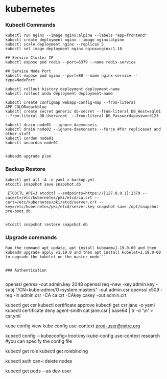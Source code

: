 # kubernetes


### Kubectl Commands 


```
kubectl run nginx --image nginx:alpine --labels "app=frontend"
kubectl create deployment nginx --image nginx:alpine
kubectl scale deployment nginx --replicas 5
kubectl set image deployment nginx nginx=nginx:1.18

## Service Cluster IP
kubectl expose pod redis --port=6379 --name redis-service

## Service Node Port
kubectl expose pod nginx --port=80 --name nginx-service --type=NodePort

kubectl rollout history deployment deployment-name
kubectl rollout undo deployment deployment-name

kubectl create configmap webapp-config-map --from-literal APP_COLOR=darkblue
kubectl create secret generic db-secret --from-literal DB_Host=sql01  --from-literal DB_User=root  --from-literal DB_Password=password123

kubectl drain node01 --ignore-daemonsets
kubectl drain node02 --ignore-daemonsets --force #for replicaset and other stuff
kubectl cordon node01
kubectl uncordon node01


kubeadm upgrade plan
```


### Backup Restore

```
kubectl get all -A -o yaml > backup.yml
etcdctl snapshot save snapshot.db

 ETCDCTL_API=3 etcdctl --endpoints=https://[127.0.0.1]:2379 --cacert=/etc/kubernetes/pki/etcd/ca.crt --cert=/etc/kubernetes/pki/etcd/server.crt --key=/etc/kubernetes/pki/etcd/server.key snapshot save /opt/snapshot-pre-boot.db.


etcdctl snapshot restore snapshot.db
```


### Upgrade commands

```
Run the command apt update, apt install kubeadm=1.19.0-00 and then kubeadm upgrade apply v1.19.0 and then apt install kubelet=1.19.0-00 to upgrade the kubelet on the master node```


### Authentication


```
openssl genrsa -out admin.key 2048
openssl req -new -key admin.key -subj "/CN=kube-admin/O=system:masters" -out admin.csr
openssl x509 -req -in admin.csr -CA ca.crt -CAkey cakey -out admin.crt


kubectl get csr
kubectl certificate approve <csrname> 
kubectl get csr jane -o yaml
kubectl certificate deny agent-smith
cat jane.csr | base64 | tr -d '\n' > csr.yml


kube config view
kube config use-context prod-user@mitre.org

kubectl config --kubeconfig=/root/my-kube-config use-context research #you can specify the config file


kubectl get role
kubectl get rolebinding

kubectl auth can-i delete nodes

kubectl get pods --as dev-user
```